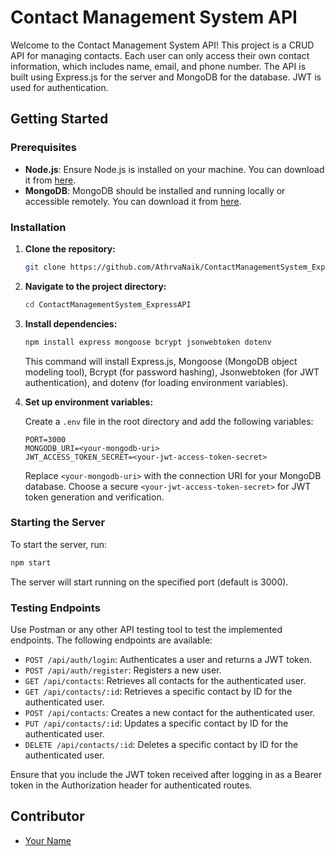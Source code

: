 # Contact Management System API

Welcome to the Contact Management System API! This project is a CRUD API for managing contacts. Each user can only access their own contact information, which includes name, email, and phone number. The API is built using Express.js for the server and MongoDB for the database. JWT is used for authentication.

## Getting Started

### Prerequisites

- **Node.js**: Ensure Node.js is installed on your machine. You can download it from [here](https://nodejs.org/).
- **MongoDB**: MongoDB should be installed and running locally or accessible remotely. You can download it from [here](https://www.mongodb.com/try/download/community).

### Installation

1. **Clone the repository:**

   ```bash
   git clone https://github.com/AthrvaNaik/ContactManagementSystem_ExpressAPI
   ```

2. **Navigate to the project directory:**

   ```bash
   cd ContactManagementSystem_ExpressAPI
   ```

3. **Install dependencies:**

   ```bash
   npm install express mongoose bcrypt jsonwebtoken dotenv
   ```

   This command will install Express.js, Mongoose (MongoDB object modeling tool), Bcrypt (for password hashing), Jsonwebtoken (for JWT authentication), and dotenv (for loading environment variables).

4. **Set up environment variables:**

   Create a `.env` file in the root directory and add the following variables:

   ```plaintext
   PORT=3000
   MONGODB_URI=<your-mongodb-uri>
   JWT_ACCESS_TOKEN_SECRET=<your-jwt-access-token-secret>
   ```

   Replace `<your-mongodb-uri>` with the connection URI for your MongoDB database. Choose a secure `<your-jwt-access-token-secret>` for JWT token generation and verification.

### Starting the Server

To start the server, run:

```bash
npm start
```

The server will start running on the specified port (default is 3000).

### Testing Endpoints

Use Postman or any other API testing tool to test the implemented endpoints. The following endpoints are available:

- `POST /api/auth/login`: Authenticates a user and returns a JWT token.
- `POST /api/auth/register`: Registers a new user.
- `GET /api/contacts`: Retrieves all contacts for the authenticated user.
- `GET /api/contacts/:id`: Retrieves a specific contact by ID for the authenticated user.
- `POST /api/contacts`: Creates a new contact for the authenticated user.
- `PUT /api/contacts/:id`: Updates a specific contact by ID for the authenticated user.
- `DELETE /api/contacts/:id`: Deletes a specific contact by ID for the authenticated user.

Ensure that you include the JWT token received after logging in as a Bearer token in the Authorization header for authenticated routes.

## Contributor

- [Your Name](https://github.com/AthrvaNaik)


